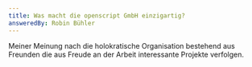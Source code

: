 ```yaml
---
title: Was macht die openscript GmbH einzigartig?
answeredBy: Robin Bühler
---
```


Meiner Meinung nach die holokratische Organisation bestehend aus Freunden die aus Freude an der Arbeit interessante Projekte verfolgen.
